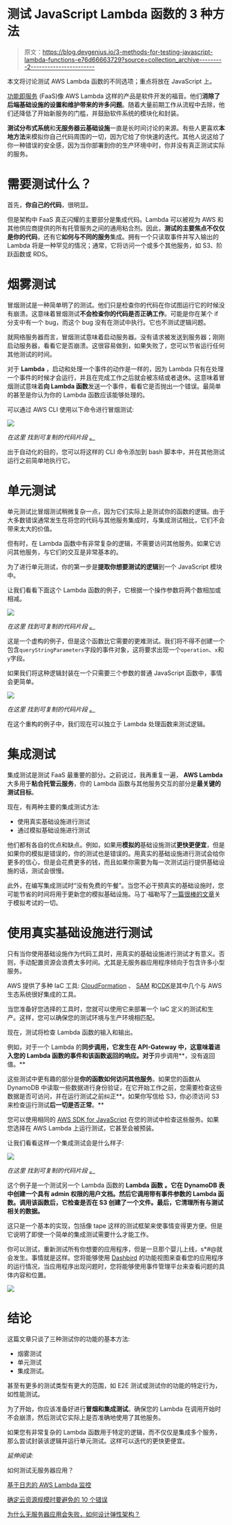 # 测试 JavaScript Lambda 函数的 3 种方法

> 原文：<https://blog.devgenius.io/3-methods-for-testing-javascript-lambda-functions-e76d66663729?source=collection_archive---------2----------------------->

本文将讨论测试 AWS Lambda 函数的不同选项；重点将放在 JavaScript 上。

[功能即服务](https://dashbird.io/blog/what-is-faas-function-as-a-service/) (FaaS)像 AWS Lambda 这样的产品是软件开发的福音。他们**消除了后端基础设施的设置和维护带来的许多问题**。随着大量前期工作从流程中去除，他们还降低了开始新服务的门槛，并鼓励软件系统的模块化和封装。

**测试分布式系统**和**无服务器云基础设施**一直是长时间讨论的来源。有些人更喜欢**本地方法**来模拟你自己代码周围的一切，因为它给了你快速的迭代。其他人说这给了你一种错误的安全感，因为当你部署到你的生产环境中时，你并没有真正测试实际的服务。

# 需要测试什么？

首先，**你自己的代码**，很明显。

但是架构中 FaaS 真正闪耀的主要部分是集成代码。Lambda 可以被视为 AWS 和其他供应商提供的所有托管服务之间的通用粘合剂。因此，**测试的主要焦点不仅仅是你的代码**，还有它**如何与不同的服务**集成。拥有一个只读取事件并写入输出的 Lambda 将是一种罕见的情况；通常，它将访问一个或多个其他服务，如 S3、阶跃函数或 RDS。

# 烟雾测试

冒烟测试是一种简单明了的测试。他们只是检查你的代码在你试图运行它的时候没有崩溃。这意味着冒烟测试**不会检查你的代码是否正确工作**。可能是你在某个 if 分支中有一个 bug，而这个 bug 没有在测试中执行。它也不测试逻辑问题。

就网络服务器而言，冒烟测试意味着启动服务器。没有请求被发送到服务器；刚刚启动服务器，看看它是否崩溃。这很容易做到，如果失败了，您可以节省运行任何其他测试的时间。

对于 **Lambda** ，启动和处理一个事件的动作是一样的，因为 Lambda 只有在处理一个事件的时候才会运行，并且在完成工作之后就会被冻结或者退休。这意味着冒烟测试意味着**向 Lambda 函数**发送一个事件，看看它是否抛出一个错误。最简单的甚至是你认为你的 Lambda 函数应该能够处理的。

可以通过 AWS CLI 使用以下命令进行冒烟测试:

![](img/6f52adc0c063af6db075f3ea4bbab10e.png)

*在这里* *找到可复制的代码片段* [*。*](https://dashbird.io/blog/test-javascript-lambda-functions/)

出于自动化的目的，您可以将这样的 CLI 命令添加到 bash 脚本中，并在其他测试运行之前简单地执行它。

# 单元测试

单元测试比冒烟测试稍微复杂一点，因为它们实际上是测试你的函数的逻辑。由于大多数错误通常发生在将您的代码与其他服务集成时，与集成测试相比，它们不会带来太大的价值。

但有时，在 Lambda 函数中有非常复杂的逻辑，不需要访问其他服务。如果它访问其他服务，与它们的交互是非常基本的。

为了进行单元测试，你的第一步是**提取你想要测试的逻辑**到一个 JavaScript 模块中。

让我们看看下面这个 Lambda 函数的例子，它根据一个操作参数将两个数相加或相减。

![](img/6362ce690eb4cc4e9ad73cf5198e2482.png)

*在这里* *找到可复制的代码片段* [*。*](https://dashbird.io/blog/test-javascript-lambda-functions/)

这是一个虚构的例子，但是这个函数比它需要的更难测试。我们将不得不创建一个包含`queryStringParameters`字段的事件对象，这将要求出现一个`operation`、`x`和`y`字段。

如果我们将这种逻辑封装在一个只需要三个参数的普通 JavaScript 函数中，事情会更简单。

![](img/75d5307f688a5b3b5dfa1fd197b2d0bb.png)

*在这里* *找到可复制的代码片段* [*。*](https://dashbird.io/blog/test-javascript-lambda-functions/)

在这个重构的例子中，我们现在可以独立于 Lambda 处理函数来测试逻辑。

# 集成测试

集成测试是测试 FaaS 最重要的部分。之前说过，我再重复一遍， **AWS Lambda** 大多用于**粘合托管云服务**，你的 Lambda 函数与其他服务交互的部分是**最关键的测试目标**。

现在，有两种主要的集成测试方法:

*   使用真实基础设施进行测试
*   通过模拟基础设施进行测试

他们都有各自的优点和缺点。例如，如果用**模拟的**基础设施测试**更快更便宜**，但是如果你的模拟是错误的，你的测试也是错误的。用真实的基础设施进行测试会给你更多的信心，但是会花费更多的钱，而且如果你需要为每一次测试运行提供基础设施的话，测试会很慢。

此外，在编写集成测试时“没有免费的午餐”。当您不必干预真实的基础设施时，您可能节省的时间将用于更新您的模拟基础设施。马丁·福勒写了[一篇很棒的文章](https://martinfowler.com/articles/mocksArentStubs.html#TheDifferenceBetweenMocksAndStubs)关于模拟考试的一切。

# 使用真实基础设施进行测试

只有当你使用基础设施作为代码工具时，用真实的基础设施进行测试才有意义。否则，手动配置资源会浪费太多时间。尤其是无服务器应用程序倾向于包含许多小型服务。

AWS 提供了多种 IaC 工具: [CloudFormation](https://aws.amazon.com/cloudformation/) 、 [SAM](https://aws.amazon.com/serverless/sam/) 和[CDK](https://aws.amazon.com/cdk/)是其中几个与 AWS 生态系统很好集成的工具。

当您准备好您选择的工具时，您就可以使用它来部署一个 IaC 定义的测试和生产。这样，您可以确保您的测试环境与生产环境相匹配。

现在，测试将检查 Lambda 函数的输入和输出。

例如，对于一个 Lambda 的**同步调用，它发生在 API-Gateway 中，这意味着进入您的 Lambda 函数的事件和该函数返回的响应。对于**异步调用**，没有返回值。**

这些测试中更有趣的部分是**你的函数如何访问其他服务**。如果您的函数从 DynamoDB 中读取一些数据进行身份验证，在它开始工作之前，您需要检查这些数据是否可访问，并在运行测试之前纠正**。如果你写信给 S3，你必须访问 S3 来检查运行测试**后一切是否正常**。**

您可以使用相同的 [AWS SDK for JavaScript](https://docs.aws.amazon.com/sdk-for-javascript/v3/developer-guide/installing-jssdk.html) 在您的测试中检查这些服务。如果您选择在 AWS Lambda 上运行测试，它甚至会被预装。

让我们看看这样一个集成测试会是什么样子:

![](img/bad591b05743a210ea0f7545b6ea3895.png)

*在这里* *找到可复制的代码片段* [*。*](https://dashbird.io/blog/test-javascript-lambda-functions/)

这个例子是一个测试另一个 Lambda 函数的 **Lambda 函数** **。它在 DynamoDB 表中创建一个具有 admin 权限的用户文档。然后它调用带有事件参数的 Lambda 函数。调用该函数后，它检查是否在 S3 创建了一个文件。最后，它清理所有与测试相关的数据。**

这只是一个基本的实现，包括像 tape 这样的测试框架来使事情变得更方便。但是它说明了即使一个简单的集成测试需要什么才能工作。

你可以测试，重新测试所有你想要的应用程序，但是一旦那个婴儿上线，s*#@就会发生。事情就是这样。您将能够使用 [Dashbird](https://dashbird.io/) 的功能视图来查看您的应用程序的运行情况，当应用程序出现问题时，您将能够使用事件管理平台来查看问题的具体内容和位置。

![](img/223366224a62d4877e55ce881c871d73.png)

# 结论

这篇文章只谈了三种测试你的功能的基本方法:

*   烟雾测试
*   单元测试
*   集成测试。

甚至有更多的测试类型有更大的范围，如 E2E 测试或测试你的功能的特定行为，如性能测试。

为了开始，你应该准备好进行**冒烟和集成测试**。确保您的 Lambda 在调用开始时不会崩溃，然后测试它实际上是否准确地使用了其他服务。

如果您有非常复杂的 Lambda 函数用于特定的逻辑，而不仅仅是集成多个服务，那么尝试封装该逻辑并运行单元测试。这样可以迭代的更快更便宜。

*延伸阅读:*

如何测试无服务器应用？

[基于日志的 AWS Lambda 监控](https://dashbird.io/blog/log-based-monitoring-for-aws-lambda/)

[确定云资源规模时要避免的 10 个错误](https://dashbird.io/blog/sizing-cloud-resources-mistakes/)

[为什么无服务器应用会失败，如何设计弹性架构？](https://dashbird.io/blog/why-serverless-apps-fail-and-how-to-design-resilient-architectures/)